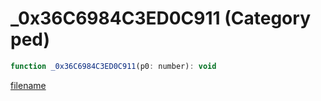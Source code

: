 # _0x36C6984C3ED0C911 (Category ped)

```js
function _0x36C6984C3ED0C911(p0: number): void
```

[filename](_0x36C6984C3ED0C911_m.md ':include')